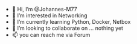 - 👋 Hi, I’m @Johannes-M77
- 👀 I’m interested in Networking
- 🌱 I’m currently learning Python, Docker, Netbox
- 💞️ I’m looking to collaborate on ... nothing yet
- 📫 you can reach me via Forum

<!---
Johannes-M77/Johannes-M77 is a ✨ special ✨ repository because its `README.md` (this file) appears on your GitHub profile.
You can click the Preview link to take a look at your changes.
--->
